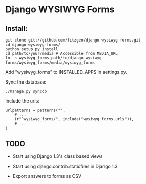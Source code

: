 # Django WYSIWYG Forms

## Install:

    git clone git://github.com/fitzgen/django-wysiwyg-forms.git
    cd django-wysiwyg-forms/
    python setup.py install
    cd path/to/your/media # Accessible from MEDIA_URL
    ln -s wysiwyg_forms path/to/django-wysiwyg-forms/wysiwyg_forms/media/wysiwyg_forms

Add "wysiwyg_forms" to INSTALLED_APPS in settings.py.

Sync the database:

    ./manage.py syncdb

Include the urls:

    urlpatterns = patterns("",
        # ...
        (r"^wysiwyg_forms/", include("wysiwyg_forms.urls")),
        # ...
    )

## TODO

* Start using Django 1.3's class based views

* Start using django.contrib.staticfiles in Django 1.3

* Export answers to forms as CSV

